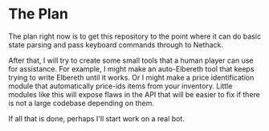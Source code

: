 # The Plan

The plan right now is to get this repository to the point where 
it can do basic state parsing and pass keyboard commands through
to Nethack.

After that, I will try to create some small tools that a human
player can use for assistance. For example, I might make
an auto-Elbereth tool that keeps trying to write Elbereth until
it works. Or I might make a price identification module
that automatically price-ids items from your inventory.
Little modules like this will expose flaws in the API that
will be easier to fix if there is not a large codebase depending
on them.

If all that is done, perhaps I'll start work on a real bot.